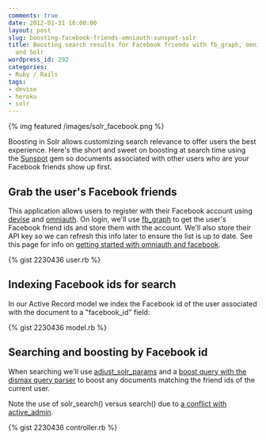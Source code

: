 ```yaml
---
comments: true
date: 2012-01-31 16:00:00
layout: post
slug: boosting-facebook-friends-omniauth-sunspot-solr
title: Boosting search results for Facebook friends with fb_graph, omniauth, Sunspot
  and Solr
wordpress_id: 292
categories:
- Ruby / Rails
tags:
- devise
- heroku
- solr
---
```


{% img featured /images/solr_facebook.png %}

Boosting in Solr allows customizing search relevance to offer users the best experience. Here's the short and sweet on boosting at search time using the [Sunspot](http://sunspot.github.com/) gem so documents associated with other users who are your Facebook friends show up first.

<!-- more -->



## Grab the user's Facebook friends



This application allows users to register with their Facebook account using [devise](https://github.com/plataformatec/devise) and [omniauth](https://github.com/intridea/omniauth). On login, we'll use [fb_graph](https://github.com/nov/fb_graph) to get the user's Facebook friend ids and store them with the account. We'll also store their API key so we can refresh this info later to ensure the list is up to date. See this page for info on [getting started with omniauth and facebook](https://github.com/plataformatec/devise/wiki/OmniAuth%3a-Overview).

{% gist 2230436 user.rb %}



## Indexing Facebook ids for search



In our Active Record model we index the Facebook id of the user associated with the document to a "facebook_id" field:

{% gist 2230436 model.rb %}



## Searching and boosting by Facebook id



When searching we'll use [adjust_solr_params](https://github.com/sunspot/sunspot) and a [boost query with the dismax query parser](http://wiki.apache.org/solr/DisMaxQParserPlugin) to boost any documents matching the friend ids of the current user.

Note the use of solr_search() versus search() due to [a conflict with active_admin](/2012/beware-using-active_admin-and-sunspot-rails-gems-together/).

{% gist 2230436 controller.rb %}


